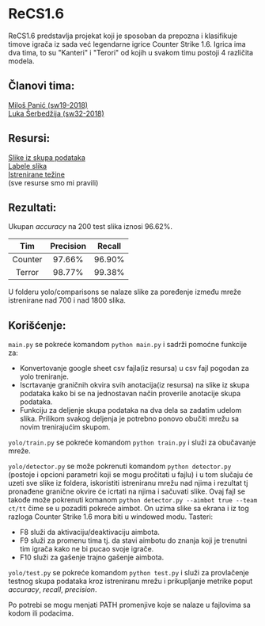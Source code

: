 # ReCS1.6

ReCS1.6 predstavlja projekat koji je sposoban da prepozna i klasifikuje timove igrača iz sada već legendarne igrice Counter Strike 1.6. Igrica ima dva tima, to su "Kanteri" i "Terori" od kojih u svakom timu postoji 4 različita modela. 

## Članovi tima:

[Miloš Panić (sw19-2018)](https://github.com/panicmilos)  
[Luka Šerbedžija (sw32-2018)](https://github.com/lukaserbedzija)

## Resursi:

[Slike iz skupa podataka](https://drive.google.com/drive/u/2/folders/1JEGqHTQcQaakKBCeB5WB9aVWa_1sM1R8)   
[Labele slika](https://docs.google.com/spreadsheets/d/1EqSbc1H2dcpJ1exzEMBKa17dtIzj-pyN0ISjIFKpWi4/edit?usp=sharing)   
[Istrenirane težine](https://drive.google.com/drive/folders/1qV30VXTh__nHawVNBPEsrHV-v6kL4gCA?usp=sharing)    
(sve resurse smo mi pravili)

## Rezultati:
Ukupan _accuracy_ na 200 test slika iznosi 96.62%.

| Tim | Precision | Recall  |
| :----: |:---------:| :-----:|
| Counter | 97.66% | 96.90% |
| Terror | 98.77% | 99.38% |

U folderu yolo/comparisons se nalaze slike za poređenje između mreže istrenirane nad 700 i nad 1800 slika.

## Korišćenje:

`main.py` se pokreće komandom `python main.py` i sadrži pomoćne funkcije za:
<ul>
  <li>Konvertovanje google sheet csv fajla(iz resursa) u csv fajl pogodan za yolo treniranje.</li>
  <li>Iscrtavanje graničnih okvira svih anotacija(iz resursa) na slike iz skupa podataka kako bi se na jednostavan način proverile anotacije skupa podataka.</li>
  <li>Funkciju za deljenje skupa podataka na dva dela sa zadatim udelom slika. Prilikom svakog deljenja je potrebno ponovo obučiti mrežu sa novim trenirajućim skupom.</li>
</ul>

`yolo/train.py` se pokreće komandom `python train.py` i služi za obučavanje mreže.
 
`yolo/detector.py` se može pokrenuti komandom `python detector.py` (postoje i opcioni parametri koji se mogu pročitati u fajlu) i u tom slučaju će uzeti sve slike iz foldera, iskoristiti istreniranu mrežu nad njima i rezultat tj pronađene granične okvire će icrtati na njima i sačuvati slike.
Ovaj fajl se takođe može pokrenuti komanom `python detector.py --aimbot true --team ct/tt` čime se u pozaditi pokreće aimbot. On uzima slike sa ekrana i iz tog razloga Counter Strike 1.6 mora biti u windowed modu. Tasteri:
<ul>
  <li>F8 služi da aktivaciju/deaktivaciju aimbota.</li>
  <li>F9 služi za promenu tima tj. da stavi aimbotu do znanja koji je trenutni tim igrača kako ne bi pucao svoje igrače.</li>
  <li>F10 služi za gašenje trajno gašenje aimbota.</li>
</ul>

`yolo/test.py` se pokreće komandom `python test.py` i služi za provlačenje testnog skupa podataka kroz istreniranu mrežu i prikupljanje metrike poput <i>accuracy</i>, <i>recall</i>, <i>precision</i>.

Po potrebi se mogu menjati PATH promenjive koje se nalaze u fajlovima sa kodom ili podacima.
